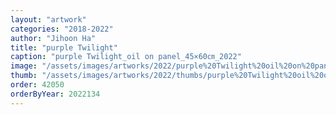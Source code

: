 ```yaml
---
layout: "artwork"
categories: "2018-2022"
author: "Jihoon Ha"
title: "purple Twilight"
caption: "purple Twilight_oil on panel_45×60㎝_2022"
image: "/assets/images/artworks/2022/purple%20Twilight%20oil%20on%20panel%2045x60cm%202022.jpg"
thumb: "/assets/images/artworks/2022/thumbs/purple%20Twilight%20oil%20on%20panel%2045x60cm%202022.jpg"
order: 42050
orderByYear: 2022134
---
```

